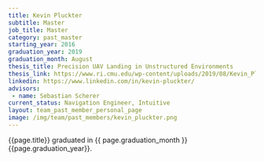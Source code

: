 ```yaml
---
title: Kevin Pluckter
subtitle: Master
job_title: Master
category: past_master
starting_year: 2016
graduation_year: 2019
graduation_month: August
thesis_title: Precision UAV Landing in Unstructured Environments
thesis_link: https://www.ri.cmu.edu/wp-content/uploads/2019/08/Kevin_Pluckter_Masters_Thesis.pdf
linkedin: https://www.linkedin.com/in/kevin-pluckter/
advisors:
 - name: Sebastian Scherer
current_status: Navigation Engineer, Intuitive
layout: team_past_member_personal_page
image: /img/team/past_members/kevin_pluckter.png
---
```


{{page.title}} graduated in {{ page.graduation_month }} {{page.graduation_year}}.

